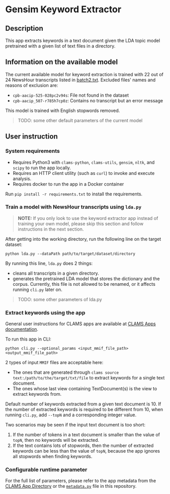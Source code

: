 
# Gensim Keyword Extractor 

## Description

This app extracts keywords in a text document given the LDA topic model pretrained with
a given list of text files in a directory.

## Information on the available model
The current available model for keyword extraction is trained with 22 out of 24 NewsHour transcripts listed in
[batch2.txt](https://github.com/clamsproject/aapb-annotations/blob/9cbe41aa124da73a0158bfc0b4dbf8bafe6d460d/batches/batch2.txt).
Excluded files' names and reasons of exclusion are:
* `cpb-aacip-525-028pc2v94s`: File not found in the dataset
* `cpb-aacip_507-r785h7cp0z`: Contains no transcript but an error message

This model is trained with English stopwords removed. 
> TODO: some other default parameters of the current model 

## User instruction
### System requirements
* Requires Python3 with `clams-python`, `clams-utils`, `gensim`, `nltk`, and `scipy` to run the app locally.
* Requires an HTTP client utility (such as `curl`) to invoke and execute analysis.
* Requires docker to run the app in a Docker container 

Run `pip install -r requirements.txt` to install the requirements.

### Train a model with NewsHour transcripts using `lda.py`
> **NOTE:**
> If you only look to use the keyword extractor app instead of training your own model, 
> please skip this section and follow instructions in the next section. 

After getting into the working directory, run the following line on the target dataset:

`python lda.py --dataPath path/to/target/dataset/directory`

By running this line, `lda.py` does 2 things:
* cleans all transcripts in a given directory.
* generates the pretrained LDA model that stores the dictionary and the corpus. 
Currently, this file is not allowed to be renamed, or it affects running `cli.py` later on.

> TODO: some other parameters of lda.py 

### Extract keywords using the app 

General user instructions for CLAMS apps are available at [CLAMS Apps documentation](https://apps.clams.ai/clamsapp).

To run this app in CLI:

`python cli.py --optional_params <input_mmif_file_path> <output_mmif_file_path>`

2 types of input `MMIF` files are acceptable here:
* The ones that are generated through `clams source text:/path/to/the/target/txt/file` to extract keywords for a single
text document.
* The ones whose last view containing TextDocument(s) is the view to extract keywords from.

Default number of keywords extracted from a given text document is 10. If the number of extracted keywords is required 
to be different from 10, when running `cli.py`, add `--topN` and a corresponding integer value. 

Two scenarios may be seen if the input text document is too short:
1. If the number of tokens in a text document is smaller than the value of `topN`, 
then no keywords will be extracted. 
2. If the text contains lots of stopwords, then the number of extracted keywords can be less than the value of `topN`,
because the app ignores all stopwords when finding keywords. 

### Configurable runtime parameter

For the full list of parameters, please refer to the app metadata from the [CLAMS App Directory](https://apps.clams.ai) 
or the [`metadata.py`](metadata.py) file in this repository.

